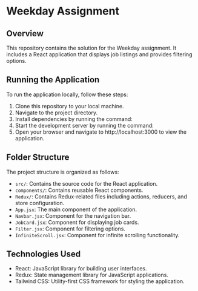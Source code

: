 # Weekday Assignment

## Overview
This repository contains the solution for the Weekday assignment. It includes a React application that displays job listings and provides filtering options.

## Running the Application
To run the application locally, follow these steps:

1. Clone this repository to your local machine.
2. Navigate to the project directory.
3. Install dependencies by running the command:
4. Start the development server by running the command:
5. Open your browser and navigate to http://localhost:3000 to view the application.

## Folder Structure
The project structure is organized as follows:

- `src/`: Contains the source code for the React application.
- `components/`: Contains reusable React components.
- `Redux/`: Contains Redux-related files including actions, reducers, and store configuration.
- `App.jsx`: The main component of the application.
- `Navbar.jsx`: Component for the navigation bar.
- `JobCard.jsx`: Component for displaying job cards.
- `Filter.jsx`: Component for filtering options.
- `InfiniteScroll.jsx`: Component for infinite scrolling functionality.

## Technologies Used
- React: JavaScript library for building user interfaces.
- Redux: State management library for JavaScript applications.
- Tailwind CSS: Utility-first CSS framework for styling the application.





